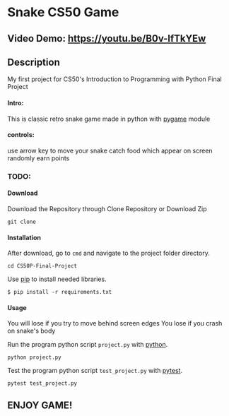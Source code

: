 # Snake CS50 Game

## Video Demo: https://youtu.be/B0v-IfTkYEw

## Description
My first project for CS50's Introduction to Programming with Python Final Project
#### Intro:
This is classic retro snake game made in python with [pygame](https://www.pygame.org/news) module

#### controls:
use arrow key to move your snake
catch food which appear on screen randomly
earn points

### TODO:
#### Download
Download the Repository through Clone Repository or Download Zip
```
git clone 
```
#### Installation
After download, go to `cmd` and navigate to the project folder directory.
```
cd CS50P-Final-Project
```
Use [pip](https://pip.pypa.io/en/stable/) to install needed libraries.
```
$ pip install -r requirements.txt
```
#### Usage
You will lose if you try to move behind screen edges
You lose if you crash on snake's body

Run the program python script `project.py` with [python](https://www.python.org/).
```
python project.py
```
Test the program python script `test_project.py` with [pytest](https://docs.pytest.org/en/stable/).
```
pytest test_project.py
```


## ENJOY GAME!
